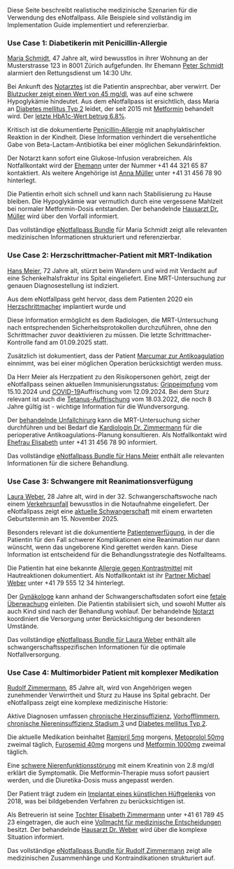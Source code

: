 Diese Seite beschreibt realistische medizinische Szenarien für die Verwendung des eNotfallpass. Alle Beispiele sind vollständig im Implementation Guide implementiert und referenzierbar.

### Use Case 1: Diabetikerin mit Penicillin-Allergie

[Maria Schmidt](https://pjolo.github.io/emr/Patient-UC1-Patient-MariaSchmidt.html), 47 Jahre alt, wird bewusstlos in ihrer Wohnung an der Musterstrasse 123 in 8001 Zürich aufgefunden. Ihr Ehemann [Peter Schmidt](https://pjolo.github.io/emr/RelatedPerson-UC1-RelatedPerson-PeterSchmidt.html) alarmiert den Rettungsdienst um 14:30 Uhr.

Bei Ankunft des [Notarztes](https://pjolo.github.io/emr/Practitioner-UC1-Practitioner-NotarztBecker.html) ist die Patientin ansprechbar, aber verwirrt. Der [Blutzucker zeigt einen Wert von 45 mg/dl](https://pjolo.github.io/emr/Observation-UC1-Observation-BloodGlucose-Emergency.html), was auf eine schwere Hypoglykämie hindeutet. Aus dem eNotfallpass ist ersichtlich, dass Maria an [Diabetes mellitus Typ 2](https://pjolo.github.io/emr/Condition-UC1-Condition-Diabetes.html) leidet, der seit 2015 mit [Metformin](https://pjolo.github.io/emr/MedicationStatement-UC1-MedicationStatement-Metformin.html) behandelt wird. Der [letzte HbA1c-Wert betrug 6.8%](https://pjolo.github.io/emr/Observation-UC1-Observation-HbA1c.html).

Kritisch ist die dokumentierte [Penicillin-Allergie](https://pjolo.github.io/emr/AllergyIntolerance-UC1-AllergyIntolerance-Penicillin.html) mit anaphylaktischer Reaktion in der Kindheit. Diese Information verhindert die versehentliche Gabe von Beta-Lactam-Antibiotika bei einer möglichen Sekundärinfektion.

Der Notarzt kann sofort eine Glukose-Infusion verabreichen. Als Notfallkontakt wird der [Ehemann](https://pjolo.github.io/emr/RelatedPerson-UC1-RelatedPerson-PeterSchmidt.html) unter der Nummer +41 44 321 65 87 kontaktiert. Als weitere Angehörige ist [Anna Müller](https://pjolo.github.io/emr/RelatedPerson-UC1-RelatedPerson-AnnaMueller.html) unter +41 31 456 78 90 hinterlegt.

Die Patientin erholt sich schnell und kann nach Stabilisierung zu Hause bleiben. Die Hypoglykämie war vermutlich durch eine vergessene Mahlzeit bei normaler Metformin-Dosis entstanden. Der behandelnde [Hausarzt Dr. Müller](https://pjolo.github.io/emr/Practitioner-UC1-Practitioner-DrMueller.html) wird über den Vorfall informiert.

Das vollständige [eNotfallpass Bundle](https://pjolo.github.io/emr/Bundle-UC1-Bundle-emr-MariaSchmidt.html) für Maria Schmidt zeigt alle relevanten medizinischen Informationen strukturiert und referenzierbar.

### Use Case 2: Herzschrittmacher-Patient mit MRT-Indikation

[Hans Meier](https://pjolo.github.io/emr/Patient-UC2-Patient-HansMeier.html), 72 Jahre alt, stürzt beim Wandern und wird mit Verdacht auf eine Schenkelhalsfraktur ins Spital eingeliefert. Eine MRT-Untersuchung zur genauen Diagnosestellung ist indiziert.

Aus dem eNotfallpass geht hervor, dass dem Patienten 2020 ein [Herzschrittmacher](https://pjolo.github.io/emr/Device-UC2-Device-Herzschrittmacher.html) implantiert wurde und

Diese Information ermöglicht es dem Radiologen, die MRT-Untersuchung nach entsprechenden Sicherheitsprotokollen durchzuführen, ohne den Schrittmacher zuvor deaktivieren zu müssen. Die letzte Schrittmacher-Kontrolle fand am 01.09.2025 statt.

Zusätzlich ist dokumentiert, dass der Patient [Marcumar zur Antikoagulation](https://pjolo.github.io/emr/MedicationStatement-UC2-MedicationStatement-Marcumar.html) einnimmt, was bei einer möglichen Operation berücksichtigt werden muss. 

Da Herr Meier als Herzpatient zu den Risikopersonen gehört, zeigt der eNotfallpass seinen aktuellen Immunisierungsstatus: [Grippeimpfung]() vom 15.10.2024 und [COVID-19]()Auffrischung vom 12.09.2024. Bei dem Sturz relevant ist auch die [Tetanus-Auffrischung]() vom 18.03.2022, die noch 8 Jahre gültig ist - wichtige Information für die Wundversorgung.

Der [behandelnde Unfallchirurg](https://pjolo.github.io/emr/Practitioner-UC2-Practitioner-DrUnfallchirurg.html) kann die MRT-Untersuchung sicher durchführen und bei Bedarf die [Kardiologin Dr. Zimmermann](https://pjolo.github.io/emr/Practitioner-UC2-Practitioner-DrKardiologe.html) für die perioperative Antikoagulations-Planung konsultieren. Als Notfallkontakt wird [Ehefrau Elisabeth](https://pjolo.github.io/emr/RelatedPerson-UC2-RelatedPerson-ElisabethMeier.html) unter +41 31 456 78 90 informiert.

Das vollständige [eNotfallpass Bundle für Hans Meier](https://pjolo.github.io/emr/Bundle-UC2-Bundle-emr-HansMeier.html) enthält alle relevanten Informationen für die sichere Behandlung.

### Use Case 3: Schwangere mit Reanimationsverfügung

[Laura Weber](https://pjolo.github.io/emr/Patient-UC3-Patient-LauraWeber.html), 28 Jahre alt, wird in der 32. Schwangerschaftswoche nach einem [Verkehrsunfall](https://pjolo.github.io/emr/Encounter-UC3-Encounter-Verkehrsunfall.html) bewusstlos in die Notaufnahme eingeliefert. Der eNotfallpass zeigt eine [aktuelle Schwangerschaft](https://pjolo.github.io/emr/Observation-UC3-Observation-Pregnancy.html) mit einem erwarteten Geburtstermin am 15. November 2025.

Besonders relevant ist die dokumentierte [Patientenverfügung](https://pjolo.github.io/emr/Consent-UC3-Consent-Resuscitation.html), in der die Patientin für den Fall schwerer Komplikationen eine Reanimation nur dann wünscht, wenn das ungeborene Kind gerettet werden kann. Diese Information ist entscheidend für die Behandlungsstrategie des Notfallteams.

Die Patientin hat eine bekannte [Allergie gegen Kontrastmittel](https://pjolo.github.io/emr/AllergyIntolerance-UC3-AllergyIntolerance-Contrast.html) mit Hautreaktionen dokumentiert. Als Notfallkontakt ist ihr [Partner Michael Weber](RelatedPerson-UC3-RelatedPerson-MichaelWeber.html) unter +41 79 555 12 34 hinterlegt.

Der [Gynäkologe](Practitioner-UC3-Practitioner-DrGynaekologin.html) kann anhand der Schwangerschaftsdaten sofort eine [fetale Überwachung](https://pjolo.github.io/emr/Observation-UC3-Observation-FetalHeartRate.html) einleiten. Die Patientin stabilisiert sich, und sowohl Mutter als auch Kind sind nach der Behandlung wohlauf. Der behandelnde [Notarzt](https://pjolo.github.io/emr/Practitioner-UC3-Practitioner-DrNotarzt.html) koordiniert die Versorgung unter Berücksichtigung der besonderen Umstände.

Das vollständige [eNotfallpass Bundle für Laura Weber](https://pjolo.github.io/emr/Bundle-UC3-Bundle-eNotfallpass-LauraWeber.html) enthält alle schwangerschaftsspezifischen Informationen für die optimale Notfallversorgung.


### Use Case 4: Multimorbider Patient mit komplexer Medikation

[Rudolf Zimmermann](https://pjolo.github.io/emr/Patient-UC4-Patient-RudolfZimmermann.html), 85 Jahre alt, wird von Angehörigen wegen zunehmender Verwirrtheit und Sturz zu Hause ins Spital gebracht. Der eNotfallpass zeigt eine komplexe medizinische Historie:

Aktive Diagnosen umfassen [chronische Herzinsuffizienz](https://pjolo.github.io/emr/Condition-UC4-Condition-HeartFailure.html), [Vorhofflimmern](https://pjolo.github.io/emr/Condition-UC4-Condition-AtrialFibrillation.html), [chronische Niereninsuffizienz Stadium 3](https://pjolo.github.io/emr/Condition-UC4-Condition-ChronicKidneyDisease.html) und [Diabetes mellitus Typ 2](https://pjolo.github.io/emr/Condition-UC4-Condition-DiabetesRudolf.html).

Die aktuelle Medikation beinhaltet [Ramipril 5mg](https://pjolo.github.io/emr/MedicationStatement-UC4-MedicationStatement-Ramipril.html) morgens, [Metoprolol 50mg](https://pjolo.github.io/emr/MedicationStatement-UC4-MedicationStatement-Metoprolol.html) zweimal täglich, [Furosemid 40mg](https://pjolo.github.io/emr/MedicationStatement-UC4-MedicationStatement-Furosemid.html) morgens und [Metformin 1000mg](https://pjolo.github.io/emr/MedicationStatement-UC4-MedicationStatement-MetforminRudolf.html) zweimal täglich.

Eine [schwere Nierenfunktionsstörung](https://pjolo.github.io/emr/Observation-UC4-Observation-CreatinineLevel.html) mit einem Kreatinin von 2.8 mg/dl erklärt die Symptomatik. Die Metformin-Therapie muss sofort pausiert werden, und die Diuretika-Dosis muss angepasst werden.

Der Patient trägt zudem ein [Implantat eines künstlichen Hüftgelenks](https://pjolo.github.io/emr/Device-UC4-Device-HipProsthesis.html) von 2018, was bei bildgebenden Verfahren zu berücksichtigen ist.

Als Betreuerin ist seine [Tochter Elisabeth Zimmermann](https://pjolo.github.io/emr/RelatedPerson-UC4-RelatedPerson-ElisabethZimmermann.html) unter +41 61 789 45 23 eingetragen, die auch eine [Vollmacht für medizinische Entscheidungen](https://pjolo.github.io/emr/Consent-UC4-Consent-MedicalPowerOfAttorney.html) besitzt. Der behandelnde [Hausarzt Dr. Weber](https://pjolo.github.io/emr/Practitioner-UC4-Practitioner-DrWeber.html) wird über die komplexe Situation informiert.

Das vollständige [eNotfallpass Bundle für Rudolf Zimmermann](https://pjolo.github.io/emr/Bundle-UC4-Bundle-emr-RudolfZimmermann.html) zeigt alle medizinischen Zusammenhänge und Kontraindikationen strukturiert auf.


